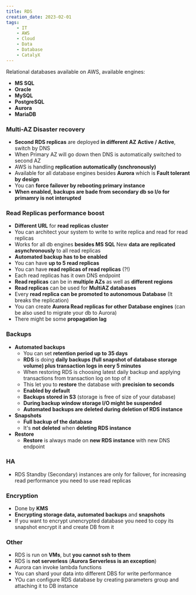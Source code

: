 ```yaml
---
title: RDS
creation_date: 2023-02-01
tags:
	- IT
	- AWS
	- Cloud
	- Data
	- Database
	- CatalyX
---
```


Relational databases available on AWS, available engines:

- **MS SQL**
- **Oracle**
- **MySQL**
- **PostgreSQL**
- **Aurora**
- **MariaDB**

### **Multi\-AZ Disaster recovery**

- **Second RDS replicas** are deployed **in different AZ**
    **Active / Active**, switch by DNS
- When Primary AZ will go down then DNS is automatically switched to second AZ
- AWS is handling **replication automatically \(snchronously\)**
- Available for all database engines besides **Aurora** which is **Fault tolerant by design**
- You can **force failover by rebooting primary instance**
- **When enabled, backups are bade from secondary db so I/o for primamry is not interupted**

### **Read Replicas**  **performance boost**

- **Different URL** for **read replicas cluster**
- You can architect your system to write to write replica and read for read replicas
- Works for all db engines **besides MS SQL**
    New **data are replicated asynchronously** to all read replicas
- **Automated backup has to be enabled**
- You can have **up to 5 read replicas**
- You can have **read replicas of read replicas** \(?\!\)
- Each read replicas has it own DNS endpoint
- **Read replicas** can be in **multiple AZs** as well as **different regions**
- **Read replicas** can be used for **MultiAZ databases**
- Every **read replica can be promoted to autonomous Database** \(It breaks the replication\)
- You can create **Aurora Read replicas for other Database engines** \(can be also used to migrate your db to Aurora\)
- There might be some **propagation lag**

### Backups

- **Automated backups**
    - You can set **retention period up to 35 days**
    - **RDS** is doing **daily backups \(full snapshot of database storage volume\) plus transaction logs in eery 5 minutes**
    - When restoring RDS is choosing latest daily backup and applying transactions from transaction log on top of it
    - This let you to **restore** the database with **precision to seconds**
    - **Enabled by default**
    - **Backups stored in S3** \(storage is free of size of your database\)
    - **During backup window storage I/O might be suspended**
    - **Automated backups are deleted during deletion of RDS instance**
- **Snapshots**
    - **Full backup of the database**
    - It's **not deleted** when **deleting RDS instance**
- **Restore**
    - **Restore** is always made on **new RDS instance** with new DNS endpoint

### HA

- RDS Standby \(Secondary\) instances are only for failover, for increasing read performance you need to use read replicas

### **Encryption**

- Done by **KMS**
- **Encrypting storage data, automated backups** and **snapshots**
- If you want to encrypt unencrypted database you need to copy its snapshot encrypt it and create DB from it

### **Other**

- RDS is run on **VMs**, but **you cannot ssh to them**
- RDS is **not serverless** \(**Aurora Serverless is an exception**\)
- Aurora can invoke lambda functions
- You can shard your data into different DBS for write performance
- YOu can configure RDS database by creating parameters group and attaching it to DB instance
